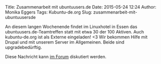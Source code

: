 Title: Zusammenarbeit mit ubuntuusers.de
Date: 2015-05-24 12:24
Author: Monika Eggers
Tags: Kubuntu-de.org
Slug: zusammenarbeit-mit-ubuntuusersde

An diesem langen Wochenende findet im Linuxhotel in Essen das
ubuntuusers.de-Teamtreffen statt mit etwa 30 der 100 Aktiven. Auch
kubuntu-de.org ist als Externe eingeladen! &lt;3 Wir bekommen Hilfe mit
Drupal und mit unserem Server im Allgemeinen. Beide sind
upgradebedürftig.


Diese Nachricht kann [im
Forum](http://forum.kubuntu-de.org/index.php?topic=18096.0) diskutiert
werden.



